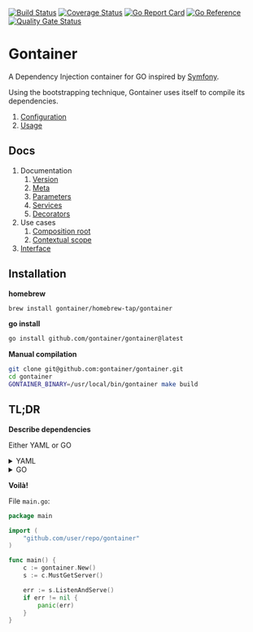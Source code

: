 [![Build Status](https://github.com/gontainer/gontainer/actions/workflows/tests.yaml/badge.svg?branch=main)](https://github.com/gontainer/gontainer/actions?query=workflow%3ATests)
[![Coverage Status](https://coveralls.io/repos/github/gontainer/gontainer/badge.svg?branch=main)](https://coveralls.io/github/gontainer/gontainer?branch=main)
[![Go Report Card](https://goreportcard.com/badge/github.com/gontainer/gontainer)](https://goreportcard.com/report/github.com/gontainer/gontainer)
[![Go Reference](https://pkg.go.dev/badge/github.com/gontainer/gontainer.svg)](https://pkg.go.dev/github.com/gontainer/gontainer)
[![Quality Gate Status](https://sonarcloud.io/api/project_badges/measure?project=gontainer_gontainer&metric=alert_status)](https://sonarcloud.io/summary/new_code?id=gontainer_gontainer)

# Gontainer

A Dependency Injection container for GO inspired by [Symfony](https://symfony.com/doc/current/components/dependency_injection.html).

Using the bootstrapping technique, Gontainer uses itself to compile its dependencies.
1. [Configuration](gontainer)
2. [Usage](internal/cmd/runner_builder.go)

## Docs

1. Documentation
   1. [Version](docs/VERSION.md)
   2. [Meta](docs/META.md)
   3. [Parameters](docs/PARAMETERS.md)
   4. [Services](docs/SERVICES.md)
   5. [Decorators](docs/DECORATORS.md)
2. Use cases
   1. [Composition root](docs/COMPOSITION_ROOT.md)
   2. [Contextual scope](docs/CONTEXTUAL_SCOPE.md)
3. [Interface](docs/INTERFACE.md)

## Installation

**homebrew**

```bash
brew install gontainer/homebrew-tap/gontainer
```

**go install**

```bash
go install github.com/gontainer/gontainer@latest
```

**Manual compilation**

```bash
git clone git@github.com:gontainer/gontainer.git
cd gontainer
GONTAINER_BINARY=/usr/local/bin/gontainer make build
```

## TL;DR

**Describe dependencies**

Either YAML or GO

<details>
  <summary>YAML</summary>

File `gontainer/gontainer.yaml`:

```yaml
meta:
  pkg: "gontainer"
  constructor: "New"
  imports:
     mypkg: "github.com/user/repo/pkg"

parameters:
  appPort: '%envInt("APP_PORT", 9090)%' # get the port from the ENV variable if it exists, otherwise, use the default one

services:
  endpointHelloWorld:
    constructor: "mypkg.NewHelloWorld"

  serveMux:
    constructor: '"net/http".NewServeMux'                       # serveMux := http.NewServerMux()
    calls:                                                      #
      - [ "Handle", [ "/hello-world", "@endpointHelloWorld" ] ] # serveMux.Handle("/hello-world", gontainer.Get("endpointHelloWorld"))

  server:
    getter: "GetServer"           # func (*gontainer) GetServer() (*http.Server, error) { ... }
    must_getter: true             # func (*gontainer) MustGetServer() *http.Server { ... }
    type: '*"net/http".Server'    # 
    value: '&"net/http".Server{}' # server := &http.Server{}
    fields:                       #
      Addr: ":%appPort%"          # server.Addr = ":" + gontainer.GetParam("appPort")
      Handler: "@serveMux"        # server.Handler = gontainer.Get("serverMux")
```

**Compile it**

```bash
gontainer build -i gontainer/gontainer.yaml -o gontainer/container.go

# it can read multiple configuration files, e.g.
# gontainer build -i gontainer/gontainer.yaml -i gontainer/dev/\*.yaml -o gontainer/container.go
```
</details>

<details>
<summary>GO</summary>

File `gontainer/gontainer.go`:

```go
package gontainer

import (
   "net/http"
   "os"

   "github.com/gontainer/gontainer-helpers/container"
   "github.com/user/repo/pkg"
)

type gontainer struct {
   *container.SuperContainer
}

func (g *gontainer) MustGetServer() (r *http.Server) {
   err := g.CopyServiceTo("server", &r)
   if err != nil {
      panic(err)
   }
   return
}

func New() *gontainer {
   sc := &gontainer{
      SuperContainer: container.NewSuperContainer(),
   }

   sc.OverrideParam("serverAddr", container.NewDependencyProvider(func() string {
      if v, ok := os.LookupEnv("APP_PORT"); ok {
         return ":" + v
      }
      return ":9090"
   }))

   endpointHelloWorld := container.NewService()
   endpointHelloWorld.SetConstructor(pkg.NewHelloWorld)
   sc.OverrideService("endpointHelloWorld", endpointHelloWorld)

   serveMux := container.NewService()
   serveMux.SetConstructor(http.NewServeMux)
   serveMux.AppendCall("Handle", container.NewDependencyService("endpointHelloWorld"))
   sc.OverrideService("serveMux", serveMux)

   server := container.NewService()
   server.SetConstructor(func() *http.Server {
      return &http.Server{}
   })
   server.SetField("Addr", container.NewDependencyProvider(func() (interface{}, error) {
      return sc.GetParam("serverAddr")
   }))
   server.SetField("Handler", container.NewDependencyService("serveMux"))
   sc.OverrideService("server", server)

   return sc
}

```
</details>

**Voilà!**

File `main.go`:

```go
package main

import (
	"github.com/user/repo/gontainer"
)

func main() {
	c := gontainer.New()
	s := c.MustGetServer()

	err := s.ListenAndServe()
	if err != nil {
		panic(err)
	}
}
```
